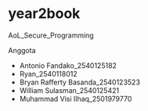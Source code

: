 # year2book
AoL_Secure_Programming

Anggota
- Antonio Fandako_2540125182
- Ryan_2540118012
- Bryan Rafferty Basanda_2540123523
- William Sulasman_2540125421
- Muhammad Visi Ilhaq_2501979770
